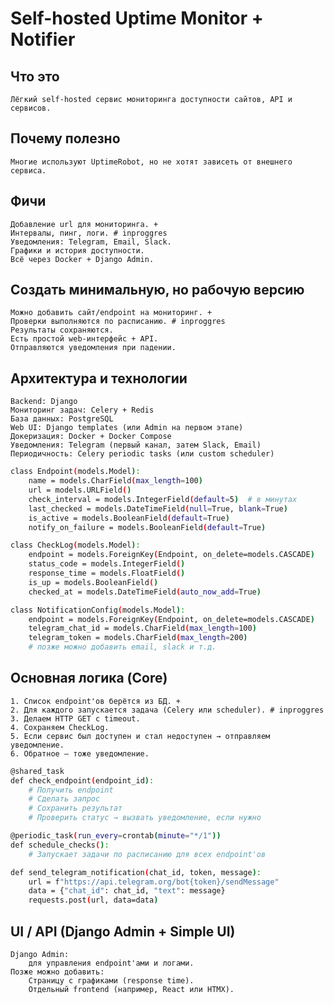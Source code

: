# Self-hosted Uptime Monitor + Notifier

## Что это

    Лёгкий self-hosted сервис мониторинга доступности сайтов, API и сервисов.

## Почему полезно

    Многие используют UptimeRobot, но не хотят зависеть от внешнего сервиса.

## Фичи

    Добавление url для мониторинга. +
    Интервалы, пинг, логи. # inproggres
    Уведомления: Telegram, Email, Slack.
    Графики и история доступности.
    Всё через Docker + Django Admin.

## Создать минимальную, но рабочую версию

    Можно добавить сайт/endpoint на мониторинг. +
    Проверки выполняются по расписанию. # inproggres
    Результаты сохраняются.
    Есть простой web-интерфейс + API.
    Отправляются уведомления при падении.

## Архитектура и технологии

    Backend: Django
    Мониторинг задач: Celery + Redis
    База данных: PostgreSQL
    Web UI: Django templates (или Admin на первом этапе)
    Докеризация: Docker + Docker Compose
    Уведомления: Telegram (первый канал, затем Slack, Email)
    Периодичность: Celery periodic tasks (или custom scheduler)

```bash
class Endpoint(models.Model):
    name = models.CharField(max_length=100)
    url = models.URLField()
    check_interval = models.IntegerField(default=5)  # в минутах
    last_checked = models.DateTimeField(null=True, blank=True)
    is_active = models.BooleanField(default=True)
    notify_on_failure = models.BooleanField(default=True)

class CheckLog(models.Model):
    endpoint = models.ForeignKey(Endpoint, on_delete=models.CASCADE)
    status_code = models.IntegerField()
    response_time = models.FloatField()
    is_up = models.BooleanField()
    checked_at = models.DateTimeField(auto_now_add=True)

class NotificationConfig(models.Model):
    endpoint = models.ForeignKey(Endpoint, on_delete=models.CASCADE)
    telegram_chat_id = models.CharField(max_length=100)
    telegram_token = models.CharField(max_length=200)
    # позже можно добавить email, slack и т.д.
```

## Основная логика (Core)

    1. Список endpoint'ов берётся из БД. +
    2. Для каждого запускается задача (Celery или scheduler). # inproggres
    3. Делаем HTTP GET с timeout.
    4. Сохраняем CheckLog.
    5. Если сервис был доступен и стал недоступен → отправляем уведомление.
    6. Обратное — тоже уведомление.

```bash
@shared_task
def check_endpoint(endpoint_id):
    # Получить endpoint
    # Сделать запрос
    # Сохранить результат
    # Проверить статус → вызвать уведомление, если нужно

@periodic_task(run_every=crontab(minute="*/1"))
def schedule_checks():
    # Запускает задачи по расписанию для всех endpoint'ов

def send_telegram_notification(chat_id, token, message):
    url = f"https://api.telegram.org/bot{token}/sendMessage"
    data = {"chat_id": chat_id, "text": message}
    requests.post(url, data=data)
```

## UI / API (Django Admin + Simple UI)

    Django Admin:
        для управления endpoint'ами и логами.
    Позже можно добавить:
        Страницу с графиками (response time).
        Отдельный frontend (например, React или HTMX).
